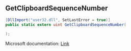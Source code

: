 ## GetClipboardSequenceNumber

```csharp
[DllImport("user32.dll", SetLastError = true)]
public static extern uint GetClipboardSequenceNumber(
   
);
```

Microsoft documentation: [Link](https://docs.microsoft.com/en-us/windows/win32/api/winuser/nf-winuser-getclipboardsequencenumber)
